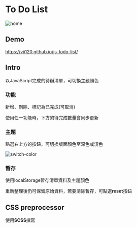 # To Do List

![home](https://i.imgur.com/y8meWop.png)

## Demo

https://vii120.github.io/js-todo-list/

## Intro

以JavaScript完成的待辦清單，可切換主題顏色

### 功能

新增、刪除、標記為已完成(可取消)

使用任一功能時，下方的待完成數量會同步更新

### 主題

點選右上方的按鈕，可切換版面顏色至深色或淺色

![switch-color](https://i.imgur.com/z8MJzVO.png)

### 暫存

使用localStorage暫存清單資料及主題顏色

重新整理後仍可保留原始資料，若要清除暫存，可點選**reset**按鈕


## CSS preprocessor

使用**SCSS**撰寫

